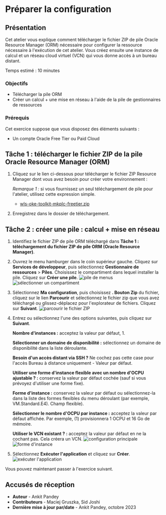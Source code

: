 # Préparer la configuration

## Présentation

Cet atelier vous explique comment télécharger le fichier ZIP de pile Oracle Resource Manager (ORM) nécessaire pour configurer la ressource nécessaire à l'exécution de cet atelier. Vous créez ensuite une instance de calcul et un réseau cloud virtuel (VCN) qui vous donne accès à un bureau distant.

Temps estimé : 10 minutes

### Objectifs

*   Télécharger la pile ORM
*   Créer un calcul + une mise en réseau à l'aide de la pile de gestionnaires de ressources

### Prérequis

Cet exercice suppose que vous disposez des éléments suivants :

*   Un compte Oracle Free Tier ou Paid Cloud

## Tâche 1 : télécharger le fichier ZIP de la pile Oracle Resource Manager (ORM)

1.  Cliquez sur le lien ci-dessous pour télécharger le fichier ZIP Resource Manager dont vous avez besoin pour créer votre environnement :
    
    _Remarque 1 :_ si vous fournissez un seul téléchargement de pile pour l'atelier, utilisez cette expression simple.
    
    *   [wls-oke-toolkit-mkplc-freetier.zip](https://objectstorage.us-ashburn-1.oraclecloud.com/p/bh1LaVd0DpYAVbAcrL4k-Y1WLC-KAEo117Msw7P2kN-xvNOWGaVcGtjxnkBVumb8/n/natdsecurity/b/stack/o/wls-oke-toolkit-mkplc-freetier.zip)
2.  Enregistrez dans le dossier de téléchargement.
    

## Tâche 2 : créer une pile : calcul + mise en réseau

1.  Identifiez le fichier ZIP de pile ORM téléchargé dans **Tâche 1 : téléchargement du fichier ZIP de pile ORM (Oracle Resource Manager)**.
    
2.  Ouvrez le menu hamburger dans le coin supérieur gauche. Cliquez sur **Services de développeur**, puis sélectionnez **Gestionnaire de ressources** > **Piles**. Choisissez le compartiment dans lequel installer la pile. Cliquez sur **Créer une pile**. ![pile de menus](images/menu-stack.png) ![sélectionner un compartiment](images/select-compartment.png)
    
3.  Sélectionnez **Ma configuration**, puis choisissez **. Bouton Zip** du fichier, cliquez sur le lien **Parcourir** et sélectionnez le fichier zip que vous avez téléchargé ou glissez-déplacez pour l'explorateur de fichiers. Cliquez sur **Suivant**. ![parcourir le fichier ZIP](images/browse-zip.png)
    
4.  Entrez ou sélectionnez l'une des options suivantes, puis cliquez sur **Suivant**.
    
    **Nombre d'instances :** acceptez la valeur par défaut, 1.
    
    **Sélectionner un domaine de disponibilité :** sélectionnez un domaine de disponibilité dans la liste déroulante.
    
    **Besoin d'un accès distant via SSH ?** Ne cochez pas cette case pour l'accès Bureau à distance uniquement - Valeur par défaut.
    
    **Utiliser une forme d'instance flexible avec un nombre d'OCPU ajustable ? :** conservez la valeur par défaut cochée (sauf si vous prévoyez d'utiliser une forme fixe).
    
    **Forme d'instance :** conservez la valeur par défaut ou sélectionnez-la dans la liste des formes flexibles du menu déroulant (par exemple, VM.Standard.E4). Champ flexible).
    
    **Sélectionner le nombre d'OCPU par instance :** acceptez la valeur par défaut affichée. Par exemple, (1) provisionnera 1 OCPU et 16 Go de mémoire.
    
    **Utiliser le VCN existant ? :** acceptez la valeur par défaut en ne la cochant pas. Cela créera un VCN. ![configuration principale](images/main-config.png) ![forme d'instance](images/instance-shape.png)
    
5.  Sélectionnez **Exécuter l'application** et cliquez sur **Créer**. ![exécuter l'application](images/run-apply.png)
    

Vous pouvez maintenant passer à l'exercice suivant.

## Accusés de réception

*   **Auteur** - Ankit Pandey
*   **Contributeurs** - Maciej Gruszka, Sid Joshi
*   **Dernière mise à jour par/date** - Ankit Pandey, octobre 2023